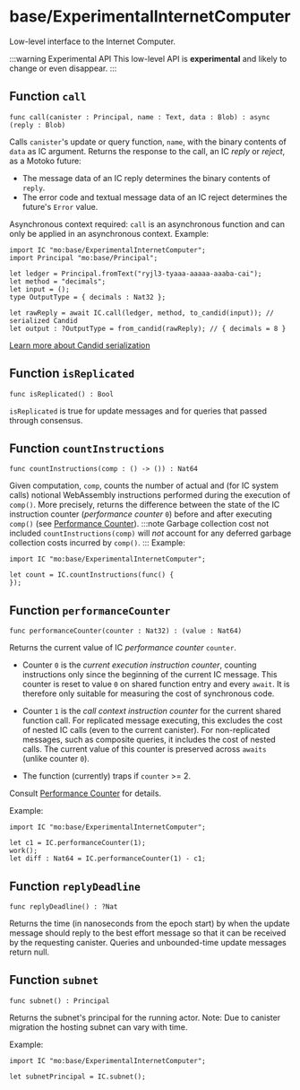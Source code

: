 # base/ExperimentalInternetComputer
Low-level interface to the Internet Computer.

:::warning Experimental API
This low-level API is **experimental** and likely to change or even disappear.
:::

## Function `call`
``` motoko no-repl
func call(canister : Principal, name : Text, data : Blob) : async (reply : Blob)
```

Calls ``canister``'s update or query function, `name`, with the binary contents of `data` as IC argument.
Returns the response to the call, an IC _reply_ or _reject_, as a Motoko future:

* The message data of an IC reply determines the binary contents of `reply`.
* The error code and textual message data of an IC reject determines the future's `Error` value.

Asynchronous context required: `call` is an asynchronous function and can only be applied in an asynchronous context.
Example:
```motoko no-repl
import IC "mo:base/ExperimentalInternetComputer";
import Principal "mo:base/Principal";

let ledger = Principal.fromText("ryjl3-tyaaa-aaaaa-aaaba-cai");
let method = "decimals";
let input = ();
type OutputType = { decimals : Nat32 };

let rawReply = await IC.call(ledger, method, to_candid(input)); // serialized Candid
let output : ?OutputType = from_candid(rawReply); // { decimals = 8 }
```

[Learn more about Candid serialization](https://internetcomputer.org/docs/current/motoko/main/reference/language-manual#candid-serialization)

## Function `isReplicated`
``` motoko no-repl
func isReplicated() : Bool
```

`isReplicated` is true for update messages and for queries that passed through consensus.

## Function `countInstructions`
``` motoko no-repl
func countInstructions(comp : () -> ()) : Nat64
```

Given computation, `comp`, counts the number of actual and (for IC system calls) notional WebAssembly
instructions performed during the execution of `comp()`.
More precisely, returns the difference between the state of the IC instruction counter (_performance counter_ `0`) before and after executing `comp()`
(see [Performance Counter](https://internetcomputer.org/docs/current/references/ic-interface-spec#system-api-performance-counter)).
:::note Garbage collection cost not included
`countInstructions(comp)` will _not_ account for any deferred garbage collection costs incurred by `comp()`.
:::
Example:
```motoko no-repl
import IC "mo:base/ExperimentalInternetComputer";

let count = IC.countInstructions(func() {
});
```

## Function `performanceCounter`
``` motoko no-repl
func performanceCounter(counter : Nat32) : (value : Nat64)
```

Returns the current value of IC _performance counter_ `counter`.

* Counter `0` is the _current execution instruction counter_, counting instructions only since the beginning of the current IC message.
  This counter is reset to value `0` on shared function entry and every `await`.
  It is therefore only suitable for measuring the cost of synchronous code.

* Counter `1` is the _call context instruction counter_  for the current shared function call.
  For replicated message executing, this excludes the cost of nested IC calls (even to the current canister).
  For non-replicated messages, such as composite queries, it includes the cost of nested calls.
  The current value of this counter is preserved across `awaits` (unlike counter `0`).

* The function (currently) traps if `counter` >= 2.

Consult [Performance Counter](https://internetcomputer.org/docs/current/references/ic-interface-spec#system-api-performance-counter) for details.

Example:
```motoko no-repl
import IC "mo:base/ExperimentalInternetComputer";

let c1 = IC.performanceCounter(1);
work();
let diff : Nat64 = IC.performanceCounter(1) - c1;
```

## Function `replyDeadline`
``` motoko no-repl
func replyDeadline() : ?Nat
```

Returns the time (in nanoseconds from the epoch start) by when the update message should
reply to the best effort message so that it can be received by the requesting canister.
Queries and unbounded-time update messages return null.

## Function `subnet`
``` motoko no-repl
func subnet() : Principal
```

Returns the subnet's principal for the running actor.
Note: Due to canister migration the hosting subnet can vary with time.

Example:
```motoko no-repl
import IC "mo:base/ExperimentalInternetComputer";

let subnetPrincipal = IC.subnet();
```
